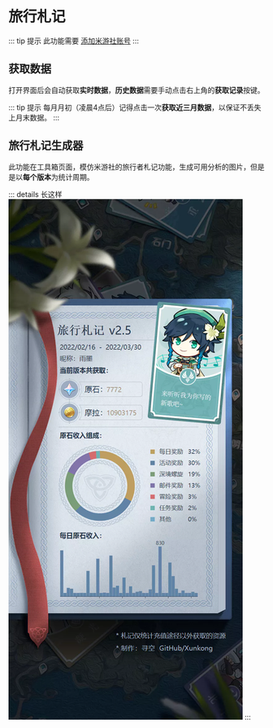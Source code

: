 # 旅行札记

::: tip 提示
此功能需要 [添加米游社账号](account.md)
:::

## 获取数据

打开界面后会自动获取**实时数据**，**历史数据**需要手动点击右上角的**获取记录**按键。

::: tip 提示
每月月初（凌晨4点后）记得点击一次**获取近三月数据**，以保证不丢失上月末数据。
:::

## 旅行札记生成器

此功能在工具箱页面，模仿米游社的旅行者札记功能，生成可用分析的图片，但是是以**每个版本**为统计周期。

::: details 长这样
![image-20220406173723371](./img/image-20220406173723371.webp)
:::
